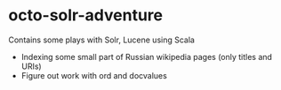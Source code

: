 octo-solr-adventure
===================

Contains some plays with Solr, Lucene using Scala
* Indexing some small part of Russian wikipedia pages (only titles and URIs)
* Figure out work with ord and docvalues
